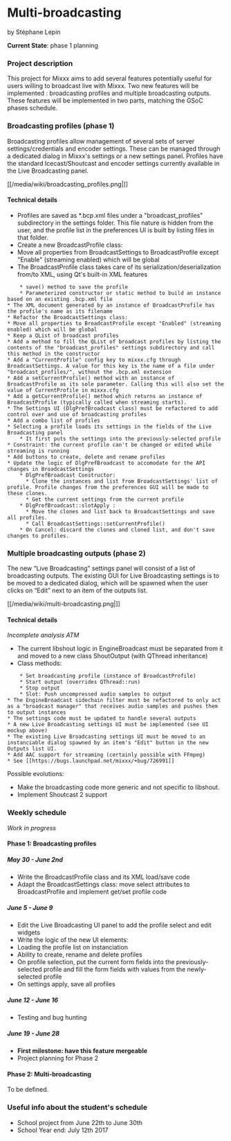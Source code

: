 # Multi-broadcasting

by Stéphane Lepin

**Current State**: phase 1 planning

### Project description

This project for Mixxx aims to add several features potentially useful
for users willing to broadcast live with Mixxx. Two new features will be
implemented : broadcasting profiles and multiple broadcasting outputs.
These features will be implemented in two parts, matching the GSoC
phases schedule.

### Broadcasting profiles (phase 1)

Broadcasting profiles allow management of several sets of server
settings/credentials and encoder settings. These can be managed through
a dedicated dialog in Mixxx's settings or a new settings panel. Profiles
have the standard Icecast/Shoutcast and encoder settings currently
available in the Live Broadcasting panel.

[[/media/wiki/broadcasting_profiles.png|]]

#### Technical details

  - Profiles are saved as \*.bcp.xml files under a "broadcast\_profiles"
    subdirectory in the settings folder. This file nature is hidden from
    the user, and the profile list in the preferences UI is built by
    listing files in that folder.
  - Create a new BroadcastProfile class:
  - Move all properties from BroadcastSettings to BroadcastProfile
    except "Enable" (streaming enabled) which will be global
  - The BroadcastProfile class takes care of its
    serialization/deserialization from/to XML, using Qt's built-in XML
    features

<!-- end list -->

``` 
    * save() method to save the profile
    * Parameterized constructor or static method to build an instance based on an existing .bcp.xml file
* The XML document generated by an instance of BroadcastProfile has the profile's name as its filename
* Refactor the BroadcastSettings class:
* Move all properties to BroadcastProfile except "Enabled" (streaming enabled) which will be global
* Keep a QList of broadcast profiles
* Add a method to fill the QList of broadcast profiles by listing the contents of the "broadcast_profiles" settings subdirectory and call this method in the constructor
* Add a "CurrentProfile" config key to mixxx.cfg through BroadcastSettings. A value for this key is the name of a file under "broadcast_profiles/", without the .bcp.xml extension
* Add a setCurrentProfile() method with an instance of BroadcastProfile as its sole parameter. Calling this will also set the value of CurrentProfile in mixxx.cfg
* Add a getCurrentProfile() method which returns an instance of BroadcastProfile (typically called when streaming starts).
* The Settings UI (DlgPrefBroadcast class) must be refactored to add control over and use of broadcasting profiles
* Add a combo list of profiles
* Selecting a profile loads its settings in the fields of the Live Broadcasting panel
    * It first puts the settings into the previously-selected profile
* Constraint: the current profile can't be changed or edited while streaming is running
* Add buttons to create, delete and rename profiles
* Update the logic of DlgPrefBroadcast to accomodate for the API changes in BroadcastSettings
    * DlgPrefBroadcast Constructor:
      * Clone the instances and list from BroadcastSettings' list of profile. Profile changes from the preferences GUI will be made to these clones.
      * Get the current settings from the current profile 
    * DlgPrefBroadcast::slotApply :
      * Move the clones and list back to BroadcastSettings and save all profiles.
      * Call BroadcastSettings::setCurrentProfile()
    * On Cancel: discard the clones and cloned list, and don't save changes to profiles.
```

### Multiple broadcasting outputs (phase 2)

The new “Live Broadcasting” settings panel will consist of a list of
broadcasting outputs. The existing GUI for Live Broadcasting settings is
to be moved to a dedicated dialog, which will be spawned when the user
clicks on “Edit” next to an item of the outputs list.

[[/media/wiki/multi-broadcasting.png|]]

#### Technical details

*Incomplete analysis ATM*

  - The current libshout logic in EngineBroadcast must be separated from
    it and moved to a new class ShoutOutput (with QThread inheritance)
  - Class methods:

<!-- end list -->

``` 
    * Set broadcasting profile (instance of BroadcastProfile)
    * Start output (overrides QThread::run)
    * Stop output
    * Slot: Push uncompressed audio samples to output
* The EngineBroadcast sidechain filter must be refactored to only act as a "broadcast manager" that receives audio samples and pushes them to output instances
* The settings code must be updated to handle several outputs
* A new Live Broadcasting settings UI must be implemented (see UI mockup above)
* The existing Live Broadcasting settings UI must be moved to an instanciable dialog spawned by an item's "Edit" button in the new Outputs list UI.
* Add AAC support for streaming (certainly possible with FFmpeg)
* See [[https://bugs.launchpad.net/mixxx/+bug/726991]]
```

<span class="underline">Possible evolutions</span>:

  - Make the broadcasting code more generic and not specific to
    libshout.
  - Implement Shoutcast 2 support

### Weekly schedule

*Work in progress*

#### Phase 1: Broadcasting profiles

##### May 30 - June 2nd

  - Write the BroadcastProfile class and its XML load/save code
  - Adapt the BroadcastSettings class: move select attributes to
    BroadcastProfile and implement get/set profile code

##### June 5 - June 9

  - Edit the Live Broadcasting UI panel to add the profile select and
    edit widgets
  - Write the logic of the new UI elements:
  - Loading the profile list on instanciation
  - Ability to create, rename and delete profiles
  - On profile selection, put the current form fields into the
    previously-selected profile and fill the form fields with values
    from the newly-selected profile
  - On settings apply, save all profiles

##### June 12 - June 16

  - Testing and bug hunting

##### June 19 - June 28

  - **First milestone: have this feature mergeable**
  - Project planning for Phase 2

#### Phase 2: Multi-broadcasting

To be defined.

### Useful info about the student's schedule

  - School project from June 22th to June 30th
  - School Year end: July 12th 2017
